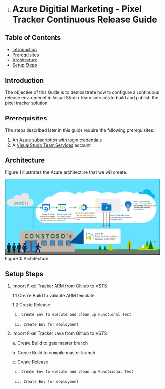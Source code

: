 
1. # Azure Digitial Marketing - Pixel Tracker Continuous Release Guide

## Table of Contents
- [Introduction](#introduction)
- [Prerequisites](#prerequisites)
- [Architecture](#architecture)
- [Setup Steps](#setup-steps)

## Introduction

The objective of this Guide is to demonstrate how to configure a continuous release enviromenet in Visual Studio Team services to build and publish the pixel tracker solution.

## Prerequisites

The steps described later in this guide require the following prerequisites:

1.  An [Azure subscription](https://azure.microsoft.com/en-us/) with login credentials
2. A [Visual Studo Team Services](https://www.visualstudio.com/en-us/docs/setup-admin/team-services/sign-up-for-visual-studio-team-services) account

## Architecture

Figure 1 illustrates the Azure architecture that we will create.

![Figure 1: Architecture](../resources/architecture.png)
Figure 1: Architecture

## Setup Steps
1. Import Pixel Tracker ARM from Github to VSTS

    1.1 Create Build to validate ARM template

    1.2 Create Release
        
        i. Create Env to execute and clean up Functional Test
        
        ii. Create Env for deployment
        
  2. Import Pixel Tracker Java from Github to VSTS
      
      a. Create Build to gate master branch
      
      b. Create Build to compile master branch
      
      c. Create Release
          
          i. Create Env to execute and clean up Functuional Test
          
          ii. Create Env for deployment
